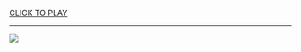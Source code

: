 
<a href="https://premium76.site?title=word_games&ref=13M">CLICK TO PLAY</a></h3>
<hr>

<a href="https://premium76.site?title=word_games&ref=13M"><img src="https://clearcache.store/games.png"></a>


